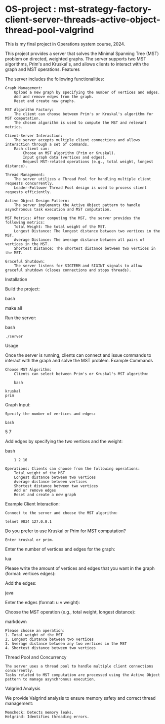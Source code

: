 # OS-project : mst-strategy-factory-client-server-threads-active-object-thread-pool-valgrind
This is my final project in Operations system course, 2024. 

This project provides a server that solves the Minimal Spanning Tree (MST) problem on directed, weighted graphs. The server supports two MST algorithms, Prim's and Kruskal's, and allows clients to interact with the graph and MST operations.
Features

The server includes the following functionalities:

    Graph Management:
        Upload a new graph by specifying the number of vertices and edges.
        Add and remove edges from the graph.
        Reset and create new graphs.

    MST Algorithm Factory:
        The client can choose between Prim's or Kruskal's algorithm for MST computation.
        The chosen algorithm is used to compute the MST and relevant metrics.

    Client-Server Interaction:
        The server accepts multiple client connections and allows interaction through a set of commands.
        Each client can:
            Choose an MST algorithm (Prim or Kruskal).
            Input graph data (vertices and edges).
            Request MST-related operations (e.g., total weight, longest distance).

    Thread Management:
        The server utilizes a Thread Pool for handling multiple client requests concurrently.
        Leader-Follower Thread Pool design is used to process client requests efficiently.

    Active Object Design Pattern:
        The server implements the Active Object pattern to handle asynchronous task execution and MST computation.

    MST Metrics: After computing the MST, the server provides the following metrics:
        Total Weight: The total weight of the MST.
        Longest Distance: The longest distance between two vertices in the MST.
        Average Distance: The average distance between all pairs of vertices in the MST.
        Shortest Distance: The shortest distance between two vertices in the MST.

    Graceful Shutdown:
        The server listens for SIGTERM and SIGINT signals to allow graceful shutdown (closes connections and stops threads).

Installation

Build the project:

bash

make all

Run the server:

bash

    ./server

Usage

Once the server is running, clients can connect and issue commands to interact with the graph and solve the MST problem.
Example Commands

    Choose MST Algorithm:
        Clients can select between Prim's or Kruskal's MST algorithm:

        bash

    kruskal
    prim

Graph Input:

    Specify the number of vertices and edges:

    bash

5 7

Add edges by specifying the two vertices and the weight:

bash

        1 2 10

    Operations: Clients can choose from the following operations:
        Total weight of the MST
        Longest distance between two vertices
        Average distance between vertices
        Shortest distance between two vertices
        Add or remove edges
        Reset and create a new graph

Example Client Interaction:

    Connect to the server and choose the MST algorithm:

    telnet 9034 127.0.0.1

Do you prefer to use Kruskal or Prim for MST computation?

    Enter kruskal or prim.

Enter the number of vertices and edges for the graph:

lua

Please write the amount of vertices and edges that you want in the graph (format: vertices edges):

Add the edges:

java

Enter the edges (format: u v weight):

Choose the MST operation (e.g., total weight, longest distance):

markdown

    Please choose an operation:
    1. Total weight of the MST
    2. Longest distance between two vertices
    3. Average distance between any two vertices in the MST
    4. Shortest distance between two vertices

Thread Pool and Concurrency

    The server uses a thread pool to handle multiple client connections concurrently.
    Tasks related to MST computation are processed using the Active Object pattern to manage asynchronous execution.

Valgrind Analysis

We provide Valgrind analysis to ensure memory safety and correct thread management:

    Memcheck: Detects memory leaks.
    Helgrind: Identifies threading errors.
